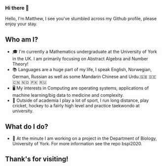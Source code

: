 ### Hi there 👋

Hello, I'm Matthew, I see you've stumbled across my Github profile, please enjoy your stay.

## Who am I? 

* 🎓 I'm currently a Mathematics undergraduate at the University of York in the UK. I am primarily focusing on Abstract Algebra and Number Theory!
* 📚 Languages are a huge part of my life, I speak English, Norwegian, German, Russian as well as some Mandarin Chinese and Urdu.🇬🇧 🇩🇪 🇨🇳 🇳🇴 🇵🇰 🇷🇺
* 🖥 My interests in Computing are operating systems, applications of machine learning/big data to medicine and complexity.
* 🏏 Outside of academia I play a lot of sport, I run long distance, play cricket, hockey to a fairly high level and practice taekwondo at university.


## What do I do?

* 🦠 At the minute I am working on a project in the Department of Biology, University of York. For more information see the repo bspi2020.

## Thank's for visiting!
